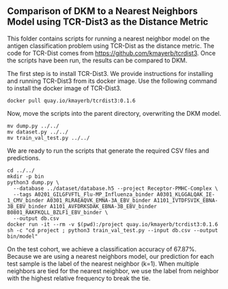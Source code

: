 ## Comparison of DKM to a Nearest Neighbors Model using TCR-Dist3 as the Distance Metric

This folder contains scripts for running a nearest neighbor model on the antigen classification problem using TCR-Dist as the distance metric. The code for TCR-Dist comes from https://github.com/kmayerb/tcrdist3. Once the scripts have been run, the results can be compared to DKM.

The first step is to install TCR-Dist3. We provide instructions for installing and running TCR-Dist3 from its docker image. Use the following command to install the docker image of TCR-Dist3.

```
docker pull quay.io/kmayerb/tcrdist3:0.1.6
```

Now, move the scripts into the parent directory, overwriting the DKM model.

```
mv dump.py ../../
mv dataset.py ../../
mv train_val_test.py ../../
```

We are ready to run the scripts that generate the required CSV files and predictions.

```
cd ../../
mkdir -p bin
python3 dump.py \
  --database ../dataset/database.h5 --project Receptor-PMHC-Complex \
  --tags A0201_GILGFVFTL_Flu-MP_Influenza_binder A0301_KLGGALQAK_IE-1_CMV_binder A0301_RLRAEAQVK_EMNA-3A_EBV_binder A1101_IVTDFSVIK_EBNA-3B_EBV_binder A1101_AVFDRKSDAK_EBNA-3B_EBV_binder B0801_RAKFKQLL_BZLF1_EBV_binder \
  --output db.csv
docker run -it --rm -v $(pwd):/project quay.io/kmayerb/tcrdist3:0.1.6 sh -c "cd project ; python3 train_val_test.py --input db.csv --output bin/model"
```

On the test cohort, we achieve a classification accuracy of 67.87%. Because we are using a nearest neighbors model, our prediction for each test sample is the label of the nearest neighbor (k=1). When multiple neighbors are tied for the nearest neighbor, we use the label from neighbor with the highest relative frequency to break the tie.

